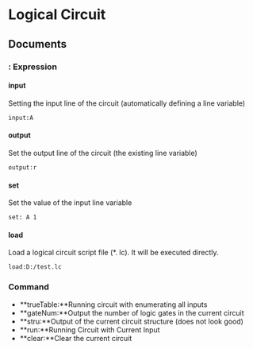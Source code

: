 Logical Circuit
=============

Documents
-------------
### : Expression

#### input
Setting the input line of the circuit (automatically defining a line variable)
```
input:A
```

#### output
Set the output line of the circuit (the existing line variable)
```
output:r
```

#### set
Set the value of the input line variable
```
set: A 1
```

#### load
Load a logical circuit script file (*. lc). It will be executed directly.
```
load:D:/test.lc
```

### Command

* **trueTable:**Running circuit with enumerating all inputs
* **gateNum:**Output the number of logic gates in the current circuit
* **stru:**Output of the current circuit structure (does not look good)
* **run:**Running Circuit with Current Input
* **clear:**Clear the current circuit